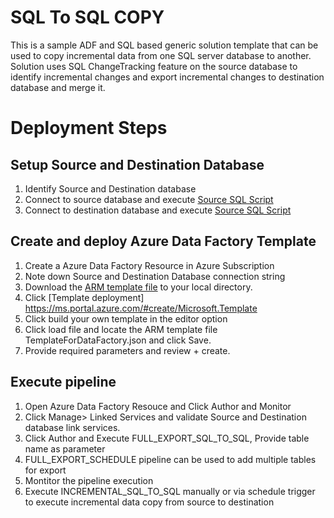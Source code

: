 # SQL To SQL COPY 

This is a sample ADF and SQL based generic solution template that can be used to copy incremental data from one SQL server database to another. Solution uses SQL ChangeTracking feature on the source database to identify incremental changes and export incremental changes to destination database and merge it.

# Deployment Steps

## Setup Source and Destination Database
1. Identify Source and Destination database
2. Connect to source database and execute [Source SQL Script](SQLToSQLCopy_Source.sql)
3. Connect to destination database and execute [Source SQL Script](SQLToSQLCopy_Source.sql)

## Create and deploy Azure Data Factory Template 
1. Create a Azure Data Factory Resource in Azure Subscription 
1. Note down Source and Destination Database connection string 
2. Download the [ARM template file](arm_template.json) to your local directory.
3. Click [Template deployment] https://ms.portal.azure.com/#create/Microsoft.Template
4. Click build your own template in the editor option
5. Click load file and locate the ARM template file TemplateForDataFactory.json and click Save.
6. Provide required parameters and review + create.

## Execute pipeline
1. Open Azure Data Factory Resouce and Click Author and Monitor 
2. Click Manage> Linked Services and validate Source and Destination database link services.  
4. Click Author and Execute FULL_EXPORT_SQL_TO_SQL, Provide table name as parameter 
5. FULL_EXPORT_SCHEDULE pipeline can be used to add multiple tables for export 
6. Montitor the pipeline execution 
7. Execute INCREMENTAL_SQL_TO_SQL manually or via schedule trigger to execute incremental data copy from source to destination
